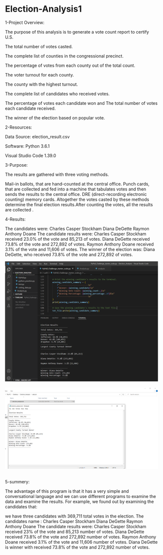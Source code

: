 # Election-Analysis1
1-Project Overview:




The purpose of this analysis is to generate a vote count report to certify U.S.


The total number of votes casted.

The complete list of counties in the congressional precinct.

The percentage of votes from each county out of the total count.

The voter turnout for each county.

The county with the highest turnout.

The complete list of candidates who received votes.

The percentage of votes each candidate won and
The total number of votes each candidate received.

The winner of the election based on popular vote.

2-Resources:




Data Source: election_result.csv


Software: Python 3.6.1

Visual Studio Code 1.39.0



3-Purpose:



The results are gathered with three  voting methods.

Mail-in ballots, that are hand-counted at the central office.
Punch cards, that are collected and fed into a machine that tabulates votes and then sends the results to the central office.
DRE (direct-recording electronic counting) memory cards.
Altogether the votes casted by these methods determine the final election results.After counting the votes, all the results are collected .


4-Results:



The candidates were:
Charles Casper Stockham
Diana DeGette
Raymon Anthony Doane
The candidate results were:
Charles Casper Stockham received 23.0% of the vote and 85,213 of votes.
Diana DeGette received 73.8% of the vote and 272,892 of votes.
Raymon Anthony Doane received 3.1% of the vote and 11,606 of votes.
The winner of the election was:
Diana DeGette, who received 73.8% of the vote and 272,892 of votes. </br>


![picture1.png](/resources/picture1.png)<br/>
 </br>
 ![picture6.png](/resources/picture6.png)<br/>
 </br>
 
 
 5-summery:
 
 
 The advantage of this program is that it has a very simple and conversational language and we can use different programs to examine the data and examine the results. For example, we found out by examining the candidates that:

we have three candidates with 369,711 total votes in the election.
The candidates name :
Charles Casper Stockham
Diana DeGette
Raymon Anthony Doane
The candidate results were:
Charles Casper Stockham received 23% of the vote and 85,213 number of votes.
Diana DeGette received 73.8% of the vote and 272,892 number of votes.
Raymon Anthony Doane received 3.1% of the vote and 11,606 number of votes.
Diana DeGette is winner with received 73.8% of the vote and 272,892 number of votes.
